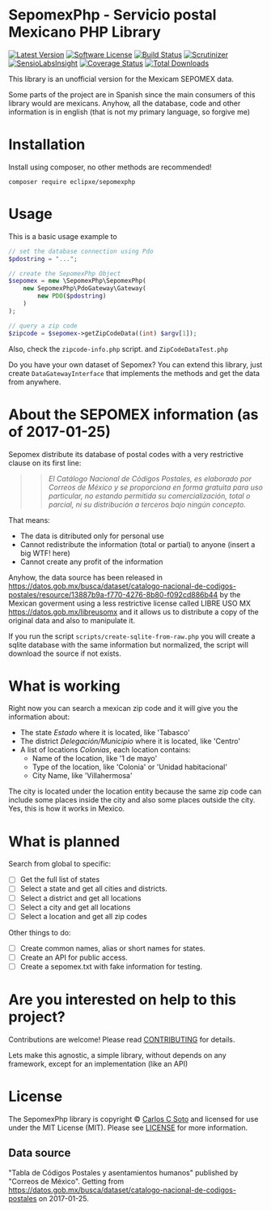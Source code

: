 # SepomexPhp - Servicio postal Mexicano PHP Library

[![Latest Version][badge-release]][release]
[![Software License][badge-license]][license]
[![Build Status][badge-build]][build]
[![Scrutinizer][badge-quality]][quality]
[![SensioLabsInsight][badge-sensiolabs]][sensiolabs]
[![Coverage Status][badge-coverage]][coverage]
[![Total Downloads][badge-downloads]][downloads]

This library is an unofficial version for the Mexicam SEPOMEX data.

Some parts of the project are in Spanish since the main consumers of this library would are mexicans.
Anyhow, all the database, code and other information is in english (that is not my primary language, so forgive me)
 
# Installation

Install using composer, no other methods are recommended!

```
composer require eclipxe/sepomexphp
```

# Usage

This is a basic usage example to 

```php
// set the database connection using Pdo
$pdostring = "...";

// create the SepomexPhp Object
$sepomex = new \SepomexPhp\SepomexPhp(
    new SepomexPhp\PdoGateway\Gateway(
        new PDO($pdostring)
    )
);

// query a zip code
$zipcode = $sepomex->getZipCodeData((int) $argv[1]);
```

Also, check the `zipcode-info.php` script. and `ZipCodeDataTest.php`

Do you have your own dataset of Sepomex? You can extend this library, just create `DataGatewayInterface` that
implements the methods and get the data from anywhere.

# About the SEPOMEX information (as of 2017-01-25)

Sepomex distribute its database of postal codes with a very restrictive clause on its first line:

>> *El Catálogo Nacional de Códigos Postales, es elaborado por Correos de México y se proporciona en forma gratuita para uso particular,
no estando permitida su comercialización, total o parcial, ni su distribución a terceros bajo ningún concepto.*

That means:

* The data is ditributed only for personal use
* Cannot redistribute the information (total or partial) to anyone (insert a big WTF! here)
* Cannot create any profit of the information

Anyhow, the data source has been released in 
https://datos.gob.mx/busca/dataset/catalogo-nacional-de-codigos-postales/resource/13887b9a-f770-4276-8b80-f092cd886b44
by the Mexican goverment using a less restrictive license called LIBRE USO MX https://datos.gob.mx/libreusomx and it
allows us to distribute a copy of the original data and also to manipulate it.

If you run the script `scripts/create-sqlite-from-raw.php` you will create a sqlite database
with the same information but normalized, the script will download the source if not exists.

# What is working

Right now you can search a mexican zip code and it will give you the information about:

* The state *Estado* where it is located, like 'Tabasco'
* The district *Delegación/Municipio* where it is located, like 'Centro'
* A list of locations *Colonias*, each location contains:
    * Name of the location, like '1 de mayo'
    * Type of the location, like 'Colonia' or 'Unidad habitacional'
    * City Name, like 'Villahermosa'

The city is located under the location entity because the same zip code can include some places inside the city
and also some places outside the city. Yes, this is how it works in Mexico.

# What is planned

Search from global to specific:

- [ ] Get the full list of states
- [ ] Select a state and get all cities and districts.
- [ ] Select a district and get all locations
- [ ] Select a city and get all locations
- [ ] Select a location and get all zip codes

Other things to do:

- [ ] Create common names, alias or short names for states.
- [ ] Create an API for public access.
- [ ] Create a sepomex.txt with fake information for testing.

# Are you interested on help to this project?

Contributions are welcome! Please read [CONTRIBUTING][] for details.

Lets make this agnostic, a simple library, without depends on any framework, except for an implementation (like an API)

# License

The SepomexPhp library is copyright © [Carlos C Soto](https://eclipxe.com.mx/)
and licensed for use under the MIT License (MIT). Please see [LICENSE][] for more information.

## Data source

"Tabla de Códigos Postales y asentamientos humanos" published by "Correos de México".
Getting from https://datos.gob.mx/busca/dataset/catalogo-nacional-de-codigos-postales on 2017-01-25. 

[contributing]: CONTRIBUTING.md
[license]: LICENSE

[source]: https://github.com/eclipxe13/sepomexphp
[release]: https://github.com/eclipxe13/sepomexphp/releases
[license]: https://github.com/eclipxe13/sepomexphp/blob/master/LICENSE
[build]: https://travis-ci.org/eclipxe13/sepomexphp
[quality]: https://scrutinizer-ci.com/g/eclipxe13/sepomexphp/
[sensiolabs]: https://insight.sensiolabs.com/projects/0b8eb458-a6ef-4300-8950-3c4972228bbe
[coverage]: https://scrutinizer-ci.com/g/eclipxe13/sepomexphp/?branch=master
[downloads]: https://packagist.org/packages/eclipxe/sepomexphp

[badge-source]: http://img.shields.io/badge/source-eclipxe13/sepomexphp-blue.svg?style=flat-square
[badge-release]: https://img.shields.io/github/release/eclipxe13/sepomexphp.svg?style=flat-square
[badge-license]: https://img.shields.io/badge/license-MIT-brightgreen.svg?style=flat-square
[badge-build]: https://img.shields.io/travis/eclipxe13/sepomexphp.svg?style=flat-square
[badge-quality]: https://img.shields.io/scrutinizer/g/eclipxe13/sepomexphp/master.svg?style=flat-square
[badge-sensiolabs]: https://img.shields.io/sensiolabs/i/4bddd94b-1f59-4e22-8053-b6e98712da50.svg?style=flat-square
[badge-coverage]: https://img.shields.io/scrutinizer/coverage/g/eclipxe13/sepomexphp/master.svg?style=flat-square
[badge-downloads]: https://img.shields.io/packagist/dt/eclipxe/sepomexphp.svg?style=flat-square
